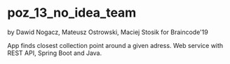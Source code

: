 # poz_13_no_idea_team

by Dawid Nogacz, Mateusz Ostrowski, Maciej Stosik for Braincode'19

App finds closest collection point around a given adress. Web service with REST API, Spring Boot and Java.
